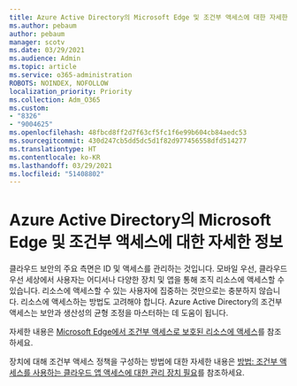 ```yaml
---
title: Azure Active Directory의 Microsoft Edge 및 조건부 액세스에 대한 자세한 정보
ms.author: pebaum
author: pebaum
manager: scotv
ms.date: 03/29/2021
ms.audience: Admin
ms.topic: article
ms.service: o365-administration
ROBOTS: NOINDEX, NOFOLLOW
localization_priority: Priority
ms.collection: Adm_O365
ms.custom:
- "8326"
- "9004625"
ms.openlocfilehash: 48fbcd8ff2d7f63cf5fc1f6e99b604cb84aedc53
ms.sourcegitcommit: 430d247cb5dd5dc5d1f82d977456558dfd514277
ms.translationtype: HT
ms.contentlocale: ko-KR
ms.lasthandoff: 03/29/2021
ms.locfileid: "51408802"
---
```

# <a name="learn-about-microsoft-edge-and-conditional-access-in-azure-active-directory"></a>Azure Active Directory의 Microsoft Edge 및 조건부 액세스에 대한 자세한 정보

클라우드 보안의 주요 측면은 ID 및 액세스를 관리하는 것입니다. 모바일 우선, 클라우드 우선 세상에서 사용자는 어디서나 다양한 장치 및 앱을 통해 조직 리소스에 액세스할 수 있습니다. 리소스에 액세스할 수 있는 사용자에 집중하는 것만으로는 충분하지 않습니다. 리소스에 액세스하는 방법도 고려해야 합니다. Azure Active Directory의 조건부 액세스는 보안과 생산성의 균형 조정을 마스터하는 데 도움이 됩니다.

자세한 내용은 [Microsoft Edge에서 조건부 액세스로 보호된 리소스에 액세스](https://go.microsoft.com/fwlink/?linkid=2152158)를 참조하세요.

장치에 대해 조건부 액세스 정책을 구성하는 방법에 대한 자세한 내용은 [방법: 조건부 액세스를 사용하는 클라우드 앱 액세스에 대한 관리 장치 필요](https://go.microsoft.com/fwlink/?linkid=2137682)를 참조하세요.